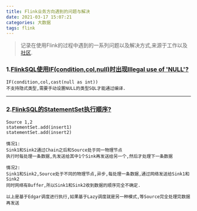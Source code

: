 ```yaml
---
title: Flink业务方向遇到的问题与解决
date: 2021-03-17 15:07:21
categories: 大数据
tags: flink
---
```


> 记录在使用Flink的过程中遇到的一系列问题以及解决方式,来源于工作以及[社区](http://apache-flink.147419.n8.nabble.com/).

<!-- more -->

### 1.[FlinkSQL使用IF(condition,col,null)时出现Illegal use of 'NULL'?](http://apache-flink.147419.n8.nabble.com/Flink-sql-NULL-td8495.html)
```
IF(condition,col,cast(null as int))
不支持隐式类型,需要手动设置NULL的类型SQL才能通过编译.
```

---

### 2.[FlinkSQL的StatementSet执行顺序?](http://apache-flink.147419.n8.nabble.com/statement-td11143.html)
```
Source 1,2
statementSet.add(insert1)
statementSet.add(insert2)

情况1:
Sink1和Sink2通过Chain之后和Source处于同一物理节点
执行时每处理一条数据,先发送给其中1个Sink再发送给另一个,然后才处理下一条数据

情况2:
Sink1和Sink2,Source处于不同的物理节点,异步,每处理一条数据,通过网络发送给Sink1和Sink2
同时网络有Buffer,所以Sink1和Sink2收到数据的顺序完全不确定.

以上是基于Edgar调度进行执行,如果基于Lazy调度就是另一种模式,等Source完全处理完数据再发送
```